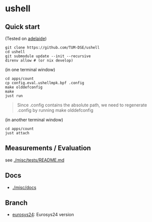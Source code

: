 # ushell

## Quick start

(Tested on [adelaide](https://github.com/TUM-DSE/doctor-cluster-config/blob/master/docs/hosts/adelaide.md))

```shell
git clone https://github.com/TUM-DSE/ushell
cd ushell
git submodule update --init --recursive
direnv allow # (or nix develop)
```

(in one terminal window)
```shell
cd apps/count
cp config.eval.ushellmpk.bpf .config
make olddefconfig
make
just run
```

> Since .config contains the absolute path, we need to regenerate .config by running make olddefconfig

(in another terminal window)
```shell
cd apps/count
just attach
```

## Measurements / Evaluation

see [./misc/tests/README.md](./misc/tests/README.md)

## Docs
- [./misc/docs](./misc/docs)

## Branch
- [eurosys24](https://github.com/TUM-DSE/ushell/tree/eurosys24): Eurosys24 version

